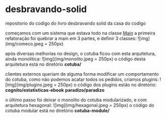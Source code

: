 # desbravando-solid
repositorio do codigo do livro desbravando solid da casa do codigo

começamos com um sistema que estava todo na classe [Main](https://github.com/alexandreaquiles/desbravando-solid/blob/main/cotuba/src/main/java/cotuba/Main.java)
a primeira refatoração foi quebrar a main em 3 partes, e definir 3 classes:
![img](img/comeco.jpeg = 250px)

após diversas melhorias no design, o cotuba ficou com esta arquitetura, ainda monolitica:
![img](img/monolito.jpeg = 250px)
o código desta arquitetura está no diretório **cotuba/**

clientes externos queriam de alguma forma modificar um comportamento do cotuba, como não podemos acatar todos os pedidos, criamos plugins:
![img](img/plugins.jpeg = 250px)
o código dos plugins estão no diretório:
**cognito/estatisticas-ebook**
**paradizo/paradizo**

o último passo foi deixar o monolito do cotuba modularizado, e com arquitetura hexagonal:
![img](img/hexagonal.jpeg = 250px)
o código do cotuba modular está no diretório **cotuba-module/** 
